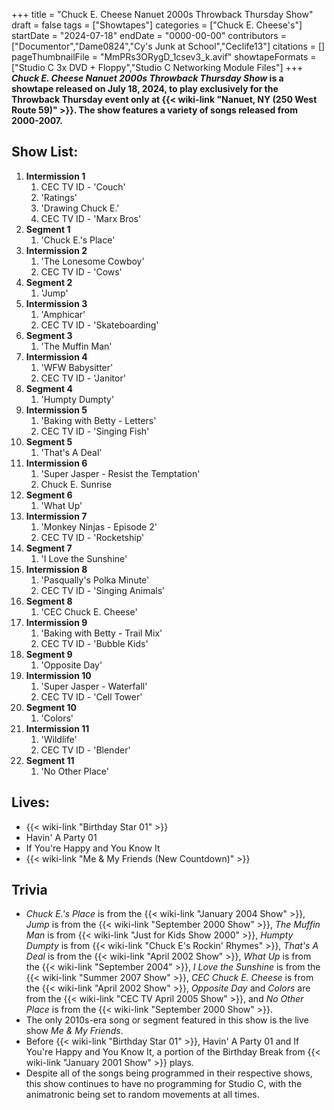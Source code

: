 +++
title = "Chuck E. Cheese Nanuet 2000s Throwback Thursday Show"
draft = false
tags = ["Showtapes"]
categories = ["Chuck E. Cheese's"]
startDate = "2024-07-18"
endDate = "0000-00-00"
contributors = ["Documentor","Dame0824","Cy's Junk at School","Ceclife13"]
citations = []
pageThumbnailFile = "MmPRs3ORygD_1csev3_k.avif"
showtapeFormats = ["Studio C 3x DVD + Floppy","Studio C Networking Module Files"]
+++
***Chuck E. Cheese Nanuet 2000s Throwback Thursday Show* is a showtape released on July 18, 2024, to play exclusively for the Throwback Thursday event only at {{< wiki-link "Nanuet, NY (250 West Route 59)" >}}. The show features a variety of songs released from 2000-2007.**

## Show List:

1.  **Intermission 1**
    1.  CEC TV ID - 'Couch'
    2.  'Ratings'
    3.  'Drawing Chuck E.'
    4.  CEC TV ID - 'Marx Bros'
2.  **Segment 1**
    1.  'Chuck E.'s Place'
3.  **Intermission 2**
    1.  'The Lonesome Cowboy'
    2.  CEC TV ID - 'Cows'
4.  **Segment 2**
    1.  'Jump'
5.  **Intermission 3**
    1.  'Amphicar'
    2.  CEC TV ID - 'Skateboarding'
6.  **Segment 3**
    1.  'The Muffin Man'
7.  **Intermission 4**
    1.  'WFW Babysitter'
    2.  CEC TV ID - 'Janitor'
8.  **Segment 4**
    1.  'Humpty Dumpty'
9.  **Intermission 5**
    1.  'Baking with Betty - Letters'
    2.  CEC TV ID - 'Singing Fish'
10. **Segment 5**
    1.  'That's A Deal'
11. **Intermission 6**
    1.  'Super Jasper - Resist the Temptation'
    2.  Chuck E. Sunrise
12. **Segment 6**
    1.  'What Up'
13. **Intermission 7**
    1.  'Monkey Ninjas - Episode 2'
    2.  CEC TV ID - 'Rocketship'
14. **Segment 7**
    1.  'I Love the Sunshine'
15. **Intermission 8**
    1.  'Pasqually's Polka Minute'
    2.  CEC TV ID - 'Singing Animals'
16. **Segment 8**
    1.  'CEC Chuck E. Cheese'
17. **Intermission 9**
    1.  'Baking with Betty - Trail Mix'
    2.  CEC TV ID - 'Bubble Kids'
18. **Segment 9**
    1.  'Opposite Day'
19. **Intermission 10**
    1.  'Super Jasper - Waterfall'
    2.  CEC TV ID - 'Cell Tower'
20. **Segment 10**
    1.  'Colors'
21. **Intermission 11**
    1.  'Wildlife'
    2.  CEC TV ID - 'Blender'
22. **Segment 11**
    1.  'No Other Place'

## Lives:

- {{< wiki-link "Birthday Star 01" >}}
- Havin' A Party 01
- If You're Happy and You Know It
- {{< wiki-link "Me & My Friends (New Countdown)" >}}

## Trivia

- *Chuck E.'s Place* is from the {{< wiki-link "January 2004 Show" >}}, *Jump* is from the {{< wiki-link "September 2000 Show" >}}, *The Muffin Man* is from {{< wiki-link "Just for Kids Show 2000" >}}, *Humpty Dumpty* is from {{< wiki-link "Chuck E's Rockin' Rhymes" >}}, *That's A Deal* is from the {{< wiki-link "April 2002 Show" >}}, *What Up* is from the {{< wiki-link "September 2004" >}}, *I Love the Sunshine* is from the {{< wiki-link "Summer 2007 Show" >}}, *CEC Chuck E. Cheese* is from the {{< wiki-link "April 2002 Show" >}}, *Opposite Day* and *Colors* are from the {{< wiki-link "CEC TV April 2005 Show" >}}, and *No Other Place* is from the {{< wiki-link "September 2000 Show" >}}.
- The only 2010s-era song or segment featured in this show is the live show *Me & My Friends*.
- Before {{< wiki-link "Birthday Star 01" >}}, Havin' A Party 01 and If You're Happy and You Know It, a portion of the Birthday Break from {{< wiki-link "January 2001 Show" >}} plays.
- Despite all of the songs being programmed in their respective shows, this show continues to have no programming for Studio C, with the animatronic being set to random movements at all times.
